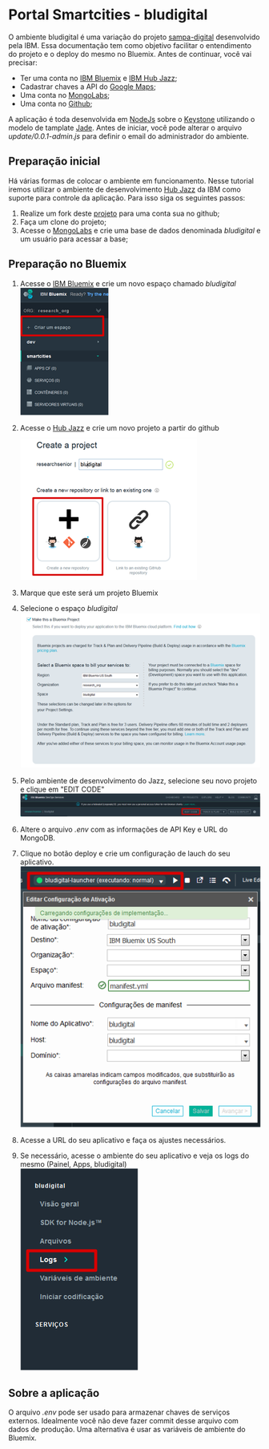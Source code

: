 # Portal Smartcities - bludigital

O ambiente bludigital é uma variação do projeto [sampa-digital](https://github.com/vanildo/sampa-digital/blob/master/routes/env.js) desenvolvido pela IBM. Essa documentação tem como objetivo facilitar o entendimento do projeto e o deploy do mesmo no Bluemix. Antes de continuar, você vai precisar:
* Ter uma conta no [IBM Bluemix](bluemix.net) e [IBM Hub Jazz](https://hub.jazz.net);
* Cadastrar chaves a API do [Google Maps](https://developers.google.com/maps/?hl=pt-br);
* Uma conta no [MongoLabs](https://mlab.com/);
* Uma conta no [Github](https://github.com/);

A aplicação é toda desenvolvida em [NodeJs](https://nodejs.org/en/) sobre o [Keystone](http://keystonejs.com/) utilizando o modelo de tamplate [Jade](http://jade-lang.com/). Antes de iniciar, você pode alterar o arquivo *update/0.0.1-admin.js* para definir o email do administrador do ambiente.

## Preparação inicial
Há várias formas de colocar o ambiente em funcionamento. Nesse tutorial iremos utilizar o ambiente de desenvolvimento [Hub Jazz](https://hub.jazz.net) da IBM como suporte para controle da aplicação. Para isso siga os seguintes passos:

1. Realize um fork deste [projeto](https://github.com/seniorlabs/bludigital) para uma conta sua no github;
2. Faça um clone do projeto;
3. Acesse o [MongoLabs](https://mlab.com/) e crie uma base de dados denominada *bludigital* e um usuário para acessar a base;

## Preparação no Bluemix
1. Acesse o [IBM Bluemix](bluemix.net) e crie um novo espaço chamado *bludigital* <br />
![Criar Espaço](readme/criar_espaco.png?raw=true "Criar Espaço")

2. Acesse o [Hub Jazz](https://hub.jazz.net) e crie um novo projeto a partir do github <br />
![Criar Projeto do Github](readme/criar_projeto_jazz.png?raw=true "Criar Projeto do Github")

3. Marque que este será um projeto Bluemix <br />
4. Selecione o espaço *bludigital*<br />
![Selecionar espaço](readme/selecionar_espaco.png?raw=true "Selecionar espaço")

5. Pelo ambiente de desenvolvimento do Jazz, selecione seu novo projeto e clique em "EDIT CODE" <br />
![Edit Code](readme/edit_code.png?raw=true "Edit Code")

6. Altere o arquivo *.env* com as informações de API Key e URL do MongoDB.

7. Clique no botão deploy e crie um configuração de lauch do seu aplicativo. <br />
![Deploy - Launcher](readme/launcher.png?raw=true "Deploy - Launcher")

9. Acesse a URL do seu aplicativo e faça os ajustes necessários.

10. Se necessário, acesse o ambiente do seu aplicativo e veja os logs do mesmo (Painel, Apps, bludigital) <br />
![Logs](readme/logs.png?raw=true "Logs")

## Sobre a aplicação
O arquivo *.env* pode ser usado para armazenar chaves de serviços externos. Idealmente você não deve fazer commit desse arquivo com dados de produção. Uma alternativa é usar as variáveis de ambiente do Bluemix.

